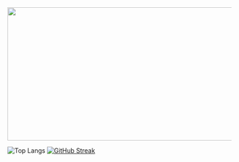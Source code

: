 

<a href="https://www.gitanimals.org/en_US?utm_medium=image&utm_source=Hwanji2&utm_content=farm">
<img
  src="https://render.gitanimals.org/farms/Hwanji2"
  width="600"
  height="300"
/>
</a>

![Top Langs](https://github-readme-stats.vercel.app/api/top-langs/?username=Hwanji2&layout=compact&theme=default)
[![GitHub Streak](https://streak-stats.demolab.com?user=Hwanji2&theme=default&hide_border=true&ring=000000&fire=000000&currStreakLabel=000000)](https://git.io/streak-stats)


